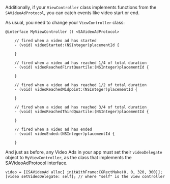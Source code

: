 Additionally, if your `ViewController` class implements functions from the `SAVideoAdProtocol`, you can catch events like video start or end.

As usual, you need to change your `ViewController` class:

```
@interface MyViewController () <SAVideoAdProtocol> 

	// fired when a video ad has started
	- (void) videoStarted:(NSInteger)placementId {

	}

	// fired when a video ad has reached 1/4 of total duration
	- (void) videoReachedFirstQuartile:(NSInteger)placementId {

	}

	// fired when a video ad has reached 1/2 of total duration
	- (void) videoReachedMidpoint:(NSInteger)placementId {

	}

	// fired when a video ad has reached 3/4 of total duration
	- (void) videoReachedThirdQuartile:(NSInteger)placementId {

	}

	// fired when a video ad has ended
	- (void) videoEnded:(NSInteger)placementId {
		
	}

```

And just as before, any Video Ads in your app must set their `videoDelegate` object to `MyViewController`, as the class that implements the SAVideoAdProtocol interface.

```
video = [[SAVideoAd alloc] initWithFrame:CGRectMake(0, 0, 320, 300)];
[video setVideoDelegate: self]; // where "self" is the view controller

```